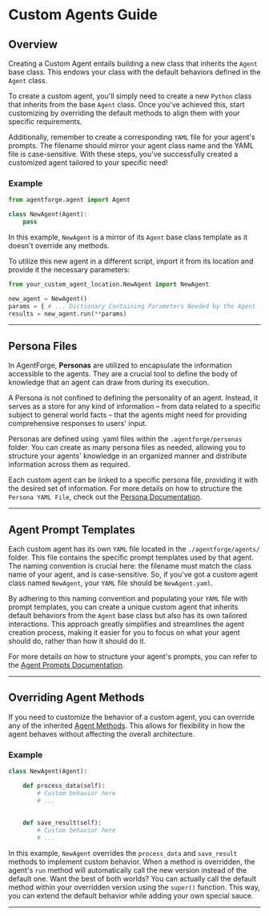 # Custom Agents Guide

## Overview

Creating a Custom Agent entails building a new class that inherits the `Agent` base class. This endows your class with the default behaviors defined in the `Agent` class. 

To create a custom agent, you'll simply need to create a new `Python` class that inherits from the base `Agent` class. Once you've achieved this, start customizing by overriding the default methods to align them with your specific requirements. 

Additionally, remember to create a corresponding `YAML` file for your agent's prompts. The filename should mirror your agent class name and the YAML file is case-sensitive. With these steps, you've successfully created a customized agent tailored to your specific need!

### Example

```python
from agentforge.agent import Agent

class NewAgent(Agent): 
    pass
```
In this example, `NewAgent` is a mirror of its `Agent` base class template as it doesn't override any methods. 

To utilize this new agent in a different script, import it from its location and provide it the necessary parameters:
```python
from your_custom_agent_location.NewAgent import NewAgent

new_agent = NewAgent()
params = { # ... Dictionary Containing Parameters Needed by the Agent ... }
results = new_agent.run(**params)
```

---

## Persona Files

In AgentForge, **Personas** are utilized to encapsulate the information accessible to the agents. They are a crucial tool to define the body of knowledge that an agent can draw from during its execution. 

A Persona is not confined to defining the personality of an agent. Instead, it serves as a store for any kind of information – from data related to a specific subject to general world facts – that the agents might need for providing comprehensive responses to users' input.

Personas are defined using .yaml files within the `.agentforge/personas` folder. You can create as many persona files as needed, allowing you to structure your agents' knowledge in an organized manner and distribute information across them as required.

Each custom agent can be linked to a specific persona file, providing it with the desired set of information. For more details on how to structure the `Persona YAML File`, check out the [Persona Documentation](../Personas/Personas.md).

---

## Agent Prompt Templates

Each custom agent has its own `YAML` file located in the `./agentforge/agents/` folder. This file contains the specific prompt templates used by that agent. The naming convention is crucial here: the filename must match the class name of your agent, and is case-sensitive. So, if you've got a custom agent class named `NewAgent`, your `YAML` file should be `NewAgent.yaml`.

By adhering to this naming convention and populating your `YAML` file with prompt templates, you can create a unique custom agent that inherits default behaviors from the `Agent` base class but also has its own tailored interactions. This approach greatly simplifies and streamlines the agent creation process, making it easier for you to focus on what your agent should do, rather than how it should do it.

For more details on how to structure your agent's prompts, you can refer to the [Agent Prompts Documentation](AgentPrompts.md).

---

## Overriding Agent Methods

If you need to customize the behavior of a custom agent, you can override any of the inherited [Agent Methods](AgentMethods.md). This allows for flexibility in how the agent behaves without affecting the overall architecture.

### Example
```python
class NewAgent(Agent):

    def process_data(self):
        # Custom behavior here
        # ...
     
    
    def save_result(self):
        # Custom behavior here
        # ...
```

In this example, `NewAgent` overrides the `process_data` and `save_result` methods to implement custom behavior. When a method is overridden, the agent's `run` method will automatically call the new version instead of the default one. Want the best of both worlds? You can actually call the default method within your overridden version using the `super()` function. This way, you can extend the default behavior while adding your own special sauce.

---